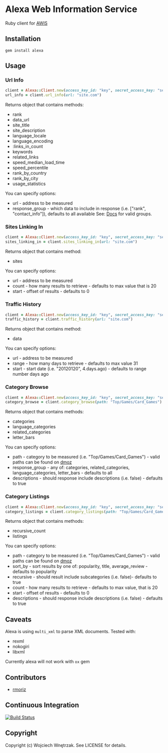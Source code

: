 # Alexa Web Information Service

Ruby client for [AWIS](http://docs.amazonwebservices.com/AlexaWebInfoService/latest/)

## Installation

```
gem install alexa
```

## Usage

### Url Info

``` ruby
client = Alexa::Client.new(access_key_id: "key", secret_access_key: "secret")
url_info = client.url_info(url: "site.com")
```

Returns object that contains methods:

* rank
* data_url
* site_title
* site_description
* language_locale
* language_encoding
* :links_in_count
* keywords
* related_links
* speed_median_load_time
* speed_percentile
* rank_by_country
* rank_by_city
* usage_statistics

You can specify options:

* url - address to be measured
* response_group - which data to include in response (i.e. ["rank", "contact_info"]),
  defaults to all available
  See: [Docs](http://docs.amazonwebservices.com/AlexaWebInfoService/latest/) for valid groups.

### Sites Linking In

``` ruby
client = Alexa::Client.new(access_key_id: "key", secret_access_key: "secret")
sites_linking_in = client.sites_linking_in(url: "site.com")
```

Returns object that contains method:

* sites

You can specify options:

* url - address to be measured
* count - how many results to retrieve - defaults to max value that is 20
* start - offset of results - defaults to 0

### Traffic History

``` ruby
client = Alexa::Client.new(access_key_id: "key", secret_access_key: "secret")
traffic_history = client.traffic_history(url: "site.com")
```

Returns object that contains method:

* data

You can specify options:

* url - address to be measured
* range - how many days to retrieve - defaults to max value 31
* start - start date (i.e. "20120120", 4.days.ago) - defaults to range number days ago

### Category Browse

``` ruby
client = Alexa::Client.new(access_key_id: "key", secret_access_key: "secret")
category_browse = client.category_browse(path: "Top/Games/Card_Games")
```

Returns object that contains methods:

* categories
* language_categories
* related_categories
* letter_bars

You can specify options:

* path - category to be measured (i.e. "Top/Games/Card_Games") - valid paths can be found on [dmoz](http://www.dmoz.org/)
* response_group - any of: categories, related_categories, language_categories, letter_bars - defaults to all
* descriptions - should response include descriptions (i.e. false) - defaults to true

### Category Listings

``` ruby
client = Alexa::Client.new(access_key_id: "key", secret_access_key: "secret")
category_listings = client.category_listings(path: "Top/Games/Card_Games")
```

Returns object that contains methods:

* recursive_count
* listings

You can specify options:

* path - category to be measured (i.e. "Top/Games/Card_Games") - valid paths can be found on [dmoz](http://www.dmoz.org/)
* sort_by - sort results by one of: popularity, title, average_review - defaults to popularity
* recursive - should result include subcategories (i.e. false)- defaults to true
* count - how many results to retrieve - defaults to max value, that is 20
* start - offset of results - defaults to 0
* descriptions - should response include descriptions (i.e. false) - defaults to true

## Caveats

Alexa is using `multi_xml` to parse XML documents. Tested with:

* rexml
* nokogiri
* libxml

Currently alexa will not work with `ox` gem

## Contributors

* [rmoriz](https://github.com/rmoriz)

## Continuous Integration

[![Build Status](https://secure.travis-ci.org/morgoth/alexa.png?branch=master)](http://travis-ci.org/morgoth/alexa)

## Copyright

Copyright (c) Wojciech Wnętrzak. See LICENSE for details.
